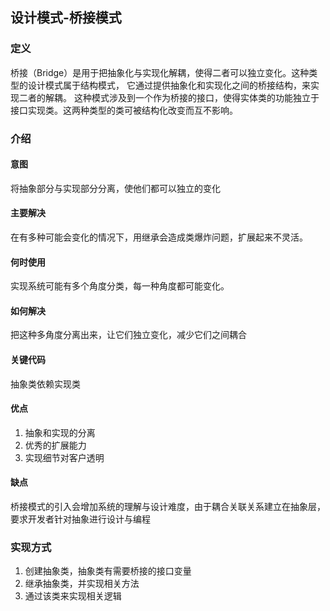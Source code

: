 ## 设计模式-桥接模式

### 定义
桥接（Bridge）是用于把抽象化与实现化解耦，使得二者可以独立变化。这种类型的设计模式属于结构模式，
它通过提供抽象化和实现化之间的桥接结构，来实现二者的解耦。
这种模式涉及到一个作为桥接的接口，使得实体类的功能独立于接口实现类。这两种类型的类可被结构化改变而互不影响。

### 介绍
#### 意图
将抽象部分与实现部分分离，使他们都可以独立的变化

#### 主要解决
在有多种可能会变化的情况下，用继承会造成类爆炸问题，扩展起来不灵活。

#### 何时使用
实现系统可能有多个角度分类，每一种角度都可能变化。

#### 如何解决
把这种多角度分离出来，让它们独立变化，减少它们之间耦合

#### 关键代码
抽象类依赖实现类

#### 优点
1. 抽象和实现的分离
2. 优秀的扩展能力
3. 实现细节对客户透明

#### 缺点
桥接模式的引入会增加系统的理解与设计难度，由于耦合关联关系建立在抽象层，要求开发者针对抽象进行设计与编程

### 实现方式
1. 创建抽象类，抽象类有需要桥接的接口变量
2. 继承抽象类，并实现相关方法
3. 通过该类来实现相关逻辑